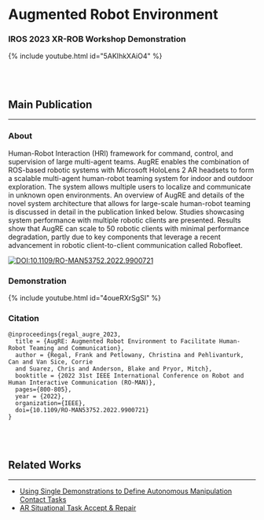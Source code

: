 # Augmented Robot Environment

### IROS 2023 XR-ROB Workshop Demonstration

{% include youtube.html id="5AKIhkXAiO4" %}

<br>
<br>

## Main Publication

***

### About
Human-Robot Interaction (HRI) framework for command, control, and supervision of large multi-agent teams. AugRE enables the combination of ROS-based robotic systems with Microsoft HoloLens 2 AR headsets to form a scalable multi-agent human-robot teaming system for indoor and outdoor exploration. The system allows multiple users to localize and communicate in unknown open environments. An overview of AugRE and details of the novel system architecture that allows for large-scale human-robot teaming is discussed in detail in the publication linked below. Studies showcasing system performance with multiple robotic clients are presented. Results show that AugRE can scale to 50 robotic clients with minimal performance degradation, partly due to key components that leverage a recent advancement in robotic client-to-client communication called Robofleet.

[![DOI:10.1109/RO-MAN53752.2022.9900721](https://zenodo.org/badge/DOI/10.1109/RO-MAN53752.2022.9900721.svg)](https://doi.org/10.1109/RO-MAN53752.2022.9900721)

### Demonstration

{% include youtube.html id="4oueRXrSgSI" %}

### Citation
```
@inproceedings{regal_augre_2023,
  title = {AugRE: Augmented Robot Environment to Facilitate Human-Robot Teaming and Communication},
  author = {Regal, Frank and Petlowany, Christina and Pehlivanturk, Can and Van Sice, Corrie
  and Suarez, Chris and Anderson, Blake and Pryor, Mitch},
  booktitle = {2022 31st IEEE International Conference on Robot and Human Interactive Communication (RO-MAN)},
  pages={800-805},
  year = {2022},
  organization={IEEE},
  doi={10.1109/RO-MAN53752.2022.9900721}
}
```

<br>
<br>

## Related Works

***

* [Using Single Demonstrations to Define Autonomous Manipulation
  Contact Tasks](https://utnuclearroboticspublic.github.io/ar-affordances/)
* [AR Situational Task Accept & Repair](https://utnuclearroboticspublic.github.io/ar-star/)
